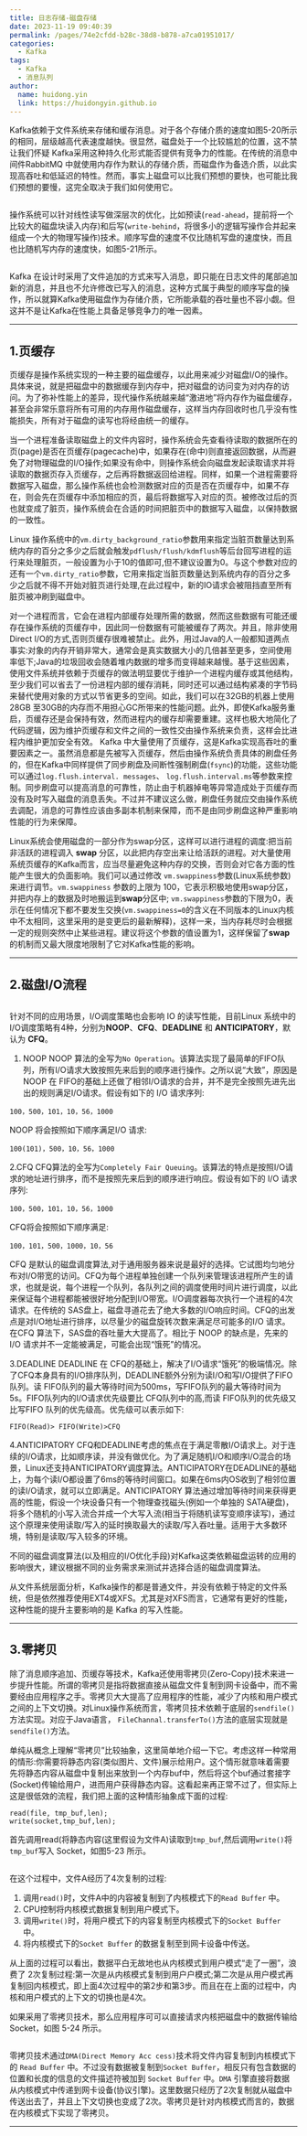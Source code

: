 ```yaml
---
title: 日志存储-磁盘存储
date: 2023-11-19 09:40:39
permalink: /pages/74e2cfdd-b28c-38d8-b878-a7ca01951017/
categories:
  - Kafka
tags:
  - Kafka
  - 消息队列
author: 
  name: huidong.yin
  link: https://huidongyin.github.io
---
```


Kafka依赖于文件系统来存储和缓存消息。对于各个存储介质的速度如图5-20所示的相同，层级越高代表速度越快。很显然，磁盘处于一个比较尴尬的位置，这不禁让我们怀疑 Kafka采用这种持久化形式能否提供有竞争力的性能。在传统的消息中间件RabbitMQ 中就使用内存作为默认的存储介质，而磁盘作为备选介质，以此实现高吞吐和低延迟的特性。然而，事实上磁盘可以比我们预想的要快，也可能比我们预想的要慢，这完全取决于我们如何使用它。

![]()

操作系统可以针对线性读写做深层次的优化，比如预读(`read-ahead`，提前将一个比较大的磁盘块读入内存)和后写(`write-behind`，将很多小的逻辑写操作合并起来组成一个大的物理写操作)技术。顺序写盘的速度不仅比随机写盘的速度快，而且也比随机写内存的速度快，如图5-21所示。

![]()

Kafka 在设计时采用了文件追加的方式来写入消息，即只能在日志文件的尾部追加新的消息，并且也不允许修改已写入的消息，这种方式属于典型的顺序写盘的操作，所以就算Kafka使用磁盘作为存储介质，它所能承载的吞吐量也不容小觑。但这并不是让Kafka在性能上具备足够竞争力的唯一因素。

---

## 1.页缓存

页缓存是操作系统实现的一种主要的磁盘缓存，以此用来减少对磁盘I/O的操作。具体来说，就是把磁盘中的数据缓存到内存中，把对磁盘的访问变为对内存的访问。为了弥补性能上的差异，现代操作系统越来越“激进地”将内存作为磁盘缓存，甚至会非常乐意将所有可用的内存用作磁盘缓存，这样当内存回收时也几乎没有性能损失，所有对于磁盘的读写也将经由统一的缓存。

当一个进程准备读取磁盘上的文件内容时，操作系统会先查看待读取的数据所在的页(page)是否在页缓存(pagecache)中，如果存在(命中)则直接返回数据，从而避免了对物理磁盘的I/O操作;如果没有命中，则操作系统会向磁盘发起读取请求并将读取的数据页存入页缓存，之后再将数据返回给进程。同样，如果一个进程需要将数据写入磁盘，那么操作系统也会检测数据对应的页是否在页缓存中，如果不存在，则会先在页缓存中添加相应的页，最后将数据写入对应的页。被修改过后的页也就变成了脏页，操作系统会在合适的时间把脏页中的数据写入磁盘，以保持数据的一致性。

Linux 操作系统中的`vm.dirty_background_ratio`参数用来指定当脏页数量达到系统内存的百分之多少之后就会触发`pdflush/flush/kdmflush`等后台回写进程的运行来处理脏页，一般设置为小于10的值即可,但不建议设置为0。与这个参数对应的还有一个`vm.dirty_ratio`参数，它用来指定当脏页数量达到系统内存的百分之多少之后就不得不开始对脏页进行处理,在此过程中，新的IO请求会被阻挡直至所有脏页被冲刷到磁盘中。

对一个进程而言，它会在进程内部缓存处理所需的数据，然而这些数据有可能还缓存在操作系统的页缓存中，因此同一份数据有可能被缓存了两次。并且，除非使用Direct I/O的方式,否则页缓存很难被禁止。此外，用过Java的人一般都知道两点事实:对象的内存开销非常大，通常会是真实数据大小的几倍甚至更多，空间使用率低下;Java的垃圾回收会随着堆内数据的增多而变得越来越慢。基于这些因素，使用文件系统并依赖于页缓存的做法明显要优于维护一个进程内缓存或其他结构，至少我们可以省去了一份进程内部的缓存消耗，同时还可以通过结构紧凑的字节码来替代使用对象的方式以节省更多的空间。如此，我们可以在32GB的机器上使用 28GB 至30GB的内存而不用担心GC所带来的性能问题。此外，即使Kafka服务重启，页缓存还是会保持有效，然而进程内的缓存却需要重建。这样也极大地简化了代码逻辑，因为维护页缓存和文件之间的一致性交由操作系统来负责，这样会比进程内维护更加安全有效。 Kafka 中大量使用了页缓存，这是Kafka实现高吞吐的重要因素之一。虽然消息都是先被写入页缓存，然后由操作系统负责具体的刷盘任务的，但在Kafka中同样提供了同步刷盘及间断性强制刷盘(`fsync`)的功能，这些功能可以通过`log.flush.interval. messages`、 `log.flush.interval.ms`等参数来控制。同步刷盘可以提高消息的可靠性，防止由于机器掉电等异常造成处于页缓存而没有及时写入磁盘的消息丢失。不过并不建议这么做，刷盘任务就应交由操作系统去调配，消息的可靠性应该由多副本机制来保障，而不是由同步刷盘这种严重影响性能的行为来保障。

Linux系统会使用磁盘的一部分作为swap分区，这样可以进行进程的调度:把当前非活跃的进程调入 **swap** 分区，以此把内存空出来让给活跃的进程。对大量使用系统页缓存的Kafka而言，应当尽量避免这种内存的交换，否则会对它各方面的性能产生很大的负面影响。我们可以通过修改 `vm.swappiness`参数(Linux系统参数)来进行调节。`vm.swappiness` 参数的上限为 100，它表示积极地使用swap分区，并把内存上的数据及时地搬运到**swap**分区中; `vm.swappiness`参数的下限为0，表示在任何情况下都不要发生交换(`vm.swappiness=0`的含义在不同版本的Linux内核中不太相同，这里采用的是变更后的最新解释)，这样一来，当内存耗尽时会根据一定的规则突然中止某些进程。建议将这个参数的值设置为1，这样保留了**swap**的机制而又最大限度地限制了它对Kafka性能的影响。

---

## 2.磁盘I/O流程

![]()

针对不同的应用场景，I/O调度策略也会影响 IO 的读写性能，目前Linux 系统中的I/O调度策略有4种，分别为**NOOP**、**CFQ**、**DEADLINE** 和 **ANTICIPATORY**，默认为 **CFQ**。

1. NOOP
NOOP 算法的全写为`No Operation`。该算法实现了最简单的FIFO队列，所有I/O请求大致按照先来后到的顺序进行操作。之所以说“大致”，原因是NOOP 在 FIFO的基础上还做了相邻I/O请求的合并，并不是完全按照先进先出出的规则满足I/O请求。假设有如下的 I/O 请求序列:
```
100，500，101，10，56，1000
```

NOOP 将会按照如下顺序满足I/O 请求:

```
100(101)，500，10，56，1000
```

2.CFQ
CFQ算法的全写为`Completely Fair Queuing`。该算法的特点是按照I/O请求的地址进行排序，而不是按照先来后到的顺序进行响应。假设有如下的 I/O 请求序列:

```
100，500，101，10，56，1000
```

CFQ将会按照如下顺序满足:

```
100，101，500，1000，10，56
```

CFQ 是默认的磁盘调度算法,对于通用服务器来说是最好的选择。它试图均匀地分布对I/O带宽的访问。CFQ为每个进程单独创建一个队列来管理该进程所产生的请求，也就是说，每个进程一个队列，各队列之间的调度使用时间片进行调度，以此来保证每个进程都能被很好地分配到I/O带宽。I/O调度器每次执行一个进程的4次请求。在传统的 SAS盘上，磁盘寻道花去了绝大多数的I/O响应时间。CFQ的出发点是对I/O地址进行排序，以尽量少的磁盘旋转次数来满足尽可能多的I/O 请求。在CFQ 算法下，SAS盘的吞吐量大大提高了。相比于 NOOP 的缺点是，先来的I/O 请求并不一定能被满足，可能会出现“饿死”的情况。

3.DEADLINE
DEADLINE 在 CFQ的基础上，解决了I/O请求“饿死”的极端情况。除了CFQ本身具有的I/O排序队列，DEADLINE额外分别为读I/O和写I/O提供了FIFO队列。读 FIFO队列的最大等待时间为500ms，写FIFO队列的最大等待时间为5s。FIFO队列内的I/O请求优先级要比 CFQ队列中的高,而读 FIFO队列的优先级又比写FIFO 队列的优先级高。优先级可以表示如下:

```
FIFO(Read)> FIFO(Write)>CFQ
```

4.ANTICIPATORY
CFQ和DEADLINE考虑的焦点在于满足零散I/O请求上。对于连续的I/O请求，比如顺序读，并没有做优化。为了满足随机I/O和顺序I/O混合的场景，Linux还支持ANTICIPATORY调度算法。ANTICIPATORY在DEADLINE的基础上，为每个读I/O都设置了6ms的等待时间窗口。如果在6ms内OS收到了相邻位置的读I/O请求，就可以立即满足。ANTICIPATORY 算法通过增加等待时间来获得更高的性能，假设一个块设备只有一个物理查找磁头(例如一个单独的 SATA硬盘)，将多个随机的小写入流合并成一个大写入流(相当于将随机读写变顺序读写)，通过这个原理来使用读取/写入的延时换取最大的读取/写入吞吐量。适用于大多数环境，特别是读取/写入较多的环境。

不同的磁盘调度算法(以及相应的I/O优化手段)对Kafka这类依赖磁盘运转的应用的影响很大，建议根据不同的业务需求来测试并选择合适的磁盘调度算法。

从文件系统层面分析，Kafka操作的都是普通文件，并没有依赖于特定的文件系统，但是依然推荐使用EXT4或XFS。尤其是对XFS而言，它通常有更好的性能，这种性能的提升主要影响的是 Kafka 的写入性能。


---

## 3.零拷贝

除了消息顺序追加、页缓存等技术，Kafka还使用零拷贝(Zero-Copy)技术来进一步提升性能。所谓的零拷贝是指将数据直接从磁盘文件复制到网卡设备中，而不需要经由应用程序之手。零拷贝大大提高了应用程序的性能，减少了内核和用户模式之间的上下文切换。对Linux操作系统而言，零拷贝技术依赖于底层的`sendfile()`方法实现。对应于Java语言， `FileChannal.transferTo()`方法的底层实现就是`sendfile()`方法。

单纯从概念上理解“零拷贝”比较抽象，这里简单地介绍一下它。考虑这样一种常用的情形:你需要将静态内容(类似图片、文件)展示给用户。这个情形就意味着需要先将静态内容从磁盘中复制出来放到一个内存buf中，然后将这个buf通过套接字(Socket)传输给用户，进而用户获得静态内容。这看起来再正常不过了，但实际上这是很低效的流程，我们把上面的这种情形抽象成下面的过程:

```
read(file, tmp_buf,len);
write(socket,tmp_buf,len);
```

首先调用read(将静态内容(这里假设为文件A)读取到`tmp_buf`,然后调用`write()`将 `tmp_buf`写入 Socket，如图5-23 所示。

![]()

在这个过程中，文件A经历了4次复制的过程:

1. 调用`read()`时，文件A中的内容被复制到了内核模式下的`Read Buffer` 中。
2. CPU控制将内核模式数据复制到用户模式下。
3. 调用`write()`时，将用户模式下的内容复制至内核模式下的`Socket Buffer` 中。
4. 将内核模式下的`Socket Buffer` 的数据复制至到网卡设备中传送。

从上面的过程可以看出，数据平白无故地也从内核模式到用户模式“走了一圈”，浪费了 2次复制过程:第一次是从内核模式复制到用户户模式;第二次是从用户模式再复制回内核模式，即上面4次过程中的第2步和第3步。而且在在上面的过程中，内核和用户模式的上下文的切换也是4次。

如果采用了零拷贝技术，那么应用程序可可以直接请求内核把磁盘中的数据传输给Socket，如图 5-24 所示。

![]()

零拷贝技术通过`DMA(Direct Memory Acc cess)`技术将文件内容复制到内核模式下的 `Read Buffer` 中。不过没有数据被复制到`Socket Buffer`，相反只有包含数据的位置和长度的信息的文件描述符被加到 `Socket Buffer` 中。`DMA` 引擎直接将数据从内核模式中传递到网卡设备(协议引擎)。这里数据只经历了2次复制就从磁盘中传送出去了，并且上下文切换也变成了2次。零拷贝是针对内核模式而言的，数据在内核模式下实现了零拷贝。

---
